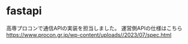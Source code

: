 # fastapi
高専プロコンで通信APIの実装を担当しました。
運営側APIの仕様はこちら
https://www.procon.gr.jp/wp-content/uploads//2023/07/spec.html
